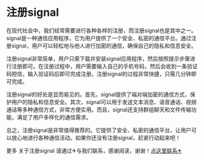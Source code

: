 # 注册signal

在现代社会中，我们经常需要进行各种各样的注册，而注册signal也是其中之一。signal是一种通信应用程序，它为用户提供了一个安全、私密的通信平台。通过注册signal，用户可以轻松地与他人进行加密的通信，确保自己的隐私和信息安全。

注册signal非常简单，用户只需下载并安装signal应用程序，然后按照提示步骤进行注册即可。在注册过程中，用户需要输入自己的手机号码，然后会收到一条验证码短信，输入验证码后即可完成注册。注册signal的过程非常快捷，只需几分钟即可完成。

注册signal的好处是显而易见的。首先，signal提供了端对端加密的通信方式，保护用户的隐私和信息安全。其次，signal可以用于发送文本消息、语音通话、视频通话等多种通信方式，非常方便实用。而且，signal还支持群组聊天和文件传输功能，满足了用户多样化的通信需求。

总之，注册signal是非常值得推荐的。它提供了安全、私密的通信平台，让用户可以放心地进行各种通信活动。如果你还没有注册signal，赶紧行动起来吧！

更多 关于注册signal 请通过✈与我们联系，感谢阅读，谢谢！[点这里联系✈](https://ss.k02.cc)